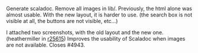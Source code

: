Generate scaladoc. Remove all images in lib/.
Previously, the html alone was almost usable. With the new layout, it is harder to use. (the search box is not visible at all, the buttons are not visible, etc...)

I attached two screenshots, with the old layout and the new one.
(heathermiller in [r25615](https://codereview.scala-lang.org/fisheye/changelog/scala-svn?cs=25615)) Improves the usability of Scaladoc when images are not available. Closes #4943.
